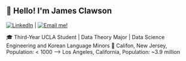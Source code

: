 ## 👋 Hello! I'm James Clawson
[![LinkedIn](https://img.shields.io/badge/LinkedIn-Connect-blue)](https://www.linkedin.com/in/james-clawson-a24292291/) | [![Email me!](https://img.shields.io/badge/Email-Contact%20Me-red)](mailto::theclaw2023@g.ucla.edu)

🎓 Third-Year UCLA Student | Data Theory Major | Data Science Engineering and Korean Language Minors
🏫 Califon, New Jersey, Population: < 1000 --> Los Angeles, California, Population: ~3.9 million
<!--
**j-clawson/j-clawson** is a ✨ _special_ ✨ repository because its `README.md` (this file) appears on your GitHub profile.

Here are some ideas to get you started:

- 🔭 I’m currently working on ...
- 🌱 I’m currently learning ...
- 👯 I’m looking to collaborate on ...
- 🤔 I’m looking for help with ...
- 💬 Ask me about ...
- 📫 How to reach me: ...
- 😄 Pronouns: ...
- ⚡ Fun fact: ...
-->
